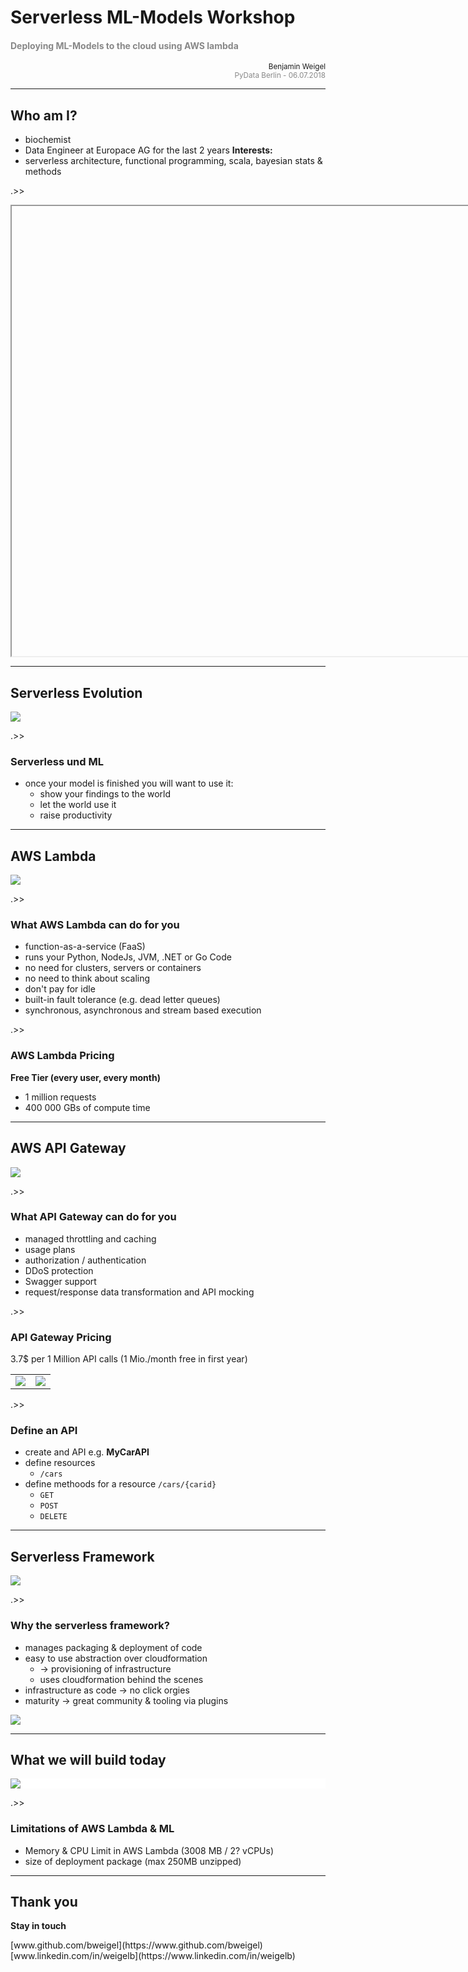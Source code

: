 # Serverless ML-Models Workshop

<h4 style="color:#888888">Deploying ML-Models to the cloud using AWS lambda</h4>

<div style="text-align:right">
<small>Benjamin Weigel</small>
</div>
<div style="text-align:right;color:#888888">
<small>
PyData Berlin - 06.07.2018
</small>
</div>

---

## Who am I?

- biochemist
- Data Engineer at Europace AG for the last 2 years
**Interests:**
- serverless architecture, functional programming, scala, bayesian stats & methods

.>>

<iframe width="1280px" height="720px" data-src="https://www.europace.de/"></iframe>

---

## Serverless Evolution

<img src="images/serverless_evolution.png">

.>>

### Serverless und ML

- once your model is finished you will want to use it: 
    - show your findings to the world
    - let the world use it 
    - raise productivity    



---

## AWS Lambda 

<img src="images/aws_lambda_workflow.png">

.>>

### What AWS Lambda can do for you

- function-as-a-service (FaaS)
- runs your Python, NodeJs, JVM, .NET or Go Code
- no need for clusters, servers or containers
- no need to think about scaling 
- don't pay for idle
- built-in fault tolerance (e.g. dead letter queues)
- synchronous, asynchronous and stream based execution

.>>

### AWS Lambda Pricing

**Free Tier (every user, every month)**
 - 1 million requests
 - 400 000 GBs of compute time
  

---

## AWS API Gateway

<img src="images/api_gw_call_flow.png">

.>>

### What API Gateway can do for you

- managed throttling  and caching
- usage plans
- authorization / authentication
- DDoS protection
- Swagger support
- request/response data transformation and API mocking

.>>

### API Gateway Pricing

3.7$ per 1 Million API calls (1 Mio./month free in first year)

<section>
	<table>
        <tbody><tr>
            <td><img src="images/api_gw_cost_1.png"></td>
            <td><img src="images/api_gw_cost_2.png"></td>
        </tr></tbody>
    </table>
</section>

.>>

### Define an API

- create and API e.g. **MyCarAPI**
- define resources  
    - `/cars`
- define methoods for a resource `/cars/{carid}`
    - `GET`
    - `POST`
    - `DELETE`    

---

## Serverless Framework

<img src="images/sls_1.png">

.>>

### Why the serverless framework?

- manages packaging & deployment of code    
- easy to use abstraction over cloudformation
    - &rarr; provisioning of infrastructure
    - uses cloudformation behind the scenes
- infrastructure as code &rarr; no click orgies
- maturity &rarr; great community & tooling via plugins
    
<img src="images/sls_2.png">

---

## What we will build today

<div style="background:#ffffff">
<img src="images/architecture.svg" style="background:#ffffff">
</div>

.>>

### Limitations of AWS Lambda & ML

- Memory & CPU Limit in AWS Lambda (3008 MB / 2? vCPUs)
- size of deployment package (max 250MB unzipped)

---

<div style="text-align:left">

<h2> Thank you </h2>

<b>Stay in touch</b>

<p>
[www.github.com/bweigel](https://www.github.com/bweigel)<br>
[www.linkedin.com/in/weigelb](https://www.linkedin.com/in/weigelb)
</p>

</div>